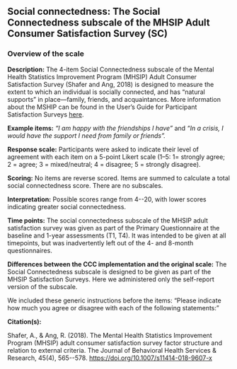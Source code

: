 ## Social connectedness: The Social Connectedness subscale of the MHSIP Adult Consumer Satisfaction Survey (SC)   

### Overview of the scale   

**Description:** The 4-item Social Connectedness subscale of the Mental Health 
Statistics Improvement Program (MHSIP) Adult Consumer Satisfaction Survey 
(Shafer and Ang, 2018) is designed to measure the extent to which an individual 
is socially connected, and has “natural supports” in place—family, friends, 
and acquaintances. More information about the MSHIP can be found in the User’s 
Guide for Participant Satisfaction Surveys <a href="https://www.dhs.wisconsin.gov/publications/p0/p00887.pdf" target="_blank">here</a>.  


**Example items:** *“I am happy with the friendships I have”* 
and *“In a crisis, I would have the support I need from family or friends”.*   

**Response scale:** Participants were asked to indicate their level of 
agreement with each item on a 5-point Likert scale (1–5: 1= strongly agree; 
2 = agree; 3 = mixed/neutral; 4 = disagree; 5 = strongly disagree).   


**Scoring:** No items are reverse scored. Items are summed to calculate a 
total social connectedness score. There are no subscales.  

**Interpretation:** Possible scores range from 4--20, with lower
scores indicating greater social connectedness.   

**Time points:** The social connectedness subscale of the MHSIP adult 
satisfaction survey was given as part of the Primary Questionnaire at the 
baseline and 1-year assessments (T1, T4). It was intended to be given at all 
timepoints, but was inadvertently left out of the 4- and 8-month questionnaires.  


**Differences between the CCC implementation and the original scale:** The 
Social Connectedness subscale is designed to be given as part of the MHSIP 
Satisfaction Surveys. Here we administered only the self-report version of the 
subscale. 

We included these generic instructions before the items: “Please indicate how 
much you agree or disagree with each of the following statements:”  


**Citation(s):**

Shafer, A., & Ang, R. (2018). The Mental Health Statistics Improvement Program 
(MHSIP) adult consumer satisfaction survey factor structure and relation to 
external criteria. The Journal of Behavioral Health Services & Research, 45(4), 
565--578. <a href="https://doi.org/10.1007/s11414-018-9607-x" target="_blank">https://doi.org/10.1007/s11414-018-9607-x </a>   



  
  
  


